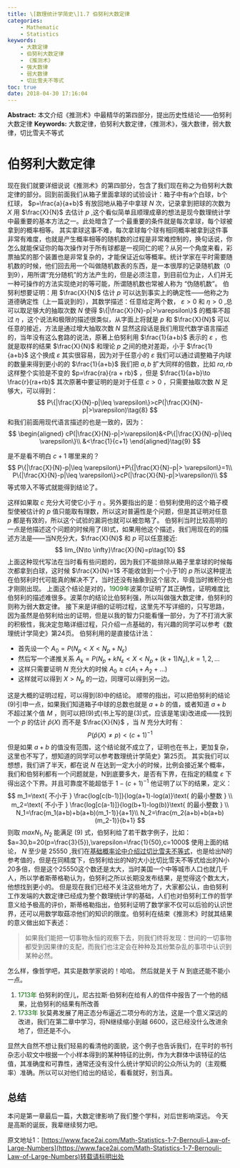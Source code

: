 ```yaml
---
title: \[数理统计学简史\]1.7 伯努利大数定律
categories:
    - Mathematic
    - Statistics
keywords:
    - 大数定律
    - 伯努利大数定律
    - 《推测术》
    - 强大数律
    - 弱大数律
    - 切比雪夫不等式
toc: true
date: 2018-04-30 17:16:04
---
```


**Abstract:** 本文介绍《推测术》中最精华的第四部分，提出历史性结论——伯努利大数定律
**Keywords:** 大数定律，伯努利大数定律，《推测术》，强大数律，弱大数律，切比雪夫不等式

<!--more-->
# 伯努利大数定律
现在我们就要详细说说《推测术》的第四部分，包含了我们现在称之为伯努利大数定律的部分。回到前面我们从箱子里面拿球的试验设计：箱子中有a个白球，b个红球， $p=\frac{a}{a+b}$ 有放回地从箱子中拿球 $N$ 次，记录拿到把球的次数为 $X$ 用 $\frac{X}{N}$ 去估计 $p$ ,这个看似简单且顺理成章的想法是现今数理统计学中最重要的基本方法之一。此处暗含了一个最重要的条件就是每次拿球，每个球被拿到的概率相等。
其实拿球这事不难，每次拿球每个球有相同概率被拿到这件事非常有难度，也就是产生概率相等的随机数的过程是非常难控制的，换句话说，你怎么就能保证你的每次操作对于所有球都是一视同仁的呢？从另一个角度来看，彩票抽奖的那个装置也是非常复杂的，才能保证近似等概率。统计学家在平时需要随机数的时候，他们回去用一个叫做随机数表的东西，是一本很厚的记录随机数（0到9），用所谓“充分随机”的方法产生的，但是必须注意，到目前位为止，人们并无一种可操作的方法实现绝对的等可能，所谓随机数也常被人称为 “伪随机数”。
伯努利想要证明：用 $\frac{X}{N}$ 估计 $p$ 可以达到事实上的确定性——他称之为道德确定性（上一篇说到的），其数学描述：任意给定两个数， $\varepsilon>0$ 和 $\eta>0$ ,总可以取足够大的抽取次数 $N$ 使得 $\{|\frac{X}{N}-p|>\varepsilon\}$ 的概率不超过 $\eta$ ，这个说法和极限的描述很类似，从字面上将就是 $p$ 和 $\frac{X}{N}$ 可以任意的接近，方法是通过增大抽取次数 $N$
显然这段话是我们用现代数学语言描述的，当年没有这么套路的说法，原著上伯努利用 $\frac{1}{a+b}$ 表示的 $\varepsilon$ ，也就是取样的结果 $\frac{X}{N}$ 和理论 $p$ 之间的绝对差距，小于 $\frac{1}{a+b}$ 这个换成  $\varepsilon$ 其实很容易，因为对于任意小的 $\varepsilon$ 我们可以通过调整箱子内球的数量来得到更小的的 $\frac{1}{a+b}$ 我们把 $a,b$ 扩大同样的倍数，比如 $ra,rb$ 这样整个实验是不变的 $p=\frac{ra}{ra + rb}$ ，但是 $\frac{1}{a+b}\to \frac{r}{ra+rb}$ 其次原著中要证明的是对于任意 $c>0$ ，只需要抽取次数 $N$ 足够大，可以得到：
$$
P\{|\frac{X}{N}-p|\leq \varepsilon\}>cP(|\frac{X}{N}-p|>\varepsilon)\tag{8}
$$
和我们前面用现代语言描述的也是一致的，因为：
$$
\begin{aligned}
cP(|\frac{X}{N}-p|>\varepsilon)&<P\{|\frac{X}{N}-p|\leq \varepsilon\}\\
&<\frac{1}{c+1}
\end{aligned}\tag{9}
$$

是不是看不明白 $c+1$ 哪里来的？
$$
P\{|\frac{X}{N}-p|\leq \varepsilon\}+P\{|\frac{X}{N}-p|> \varepsilon\}=1\\
P\{|\frac{X}{N}-p|\leq \varepsilon\}>cP(|\frac{X}{N}-p|>\varepsilon)\\
$$
等式带入不等式就能得到结论了。

这样如果取 $c$ 充分大可使它小于 $\eta$ 。另外要指出的是：伯努利使用的这个箱子模型使被估计的 $p$ 值只能取有理数，所以这对普遍性是个问题，但是其证明对任意 $p$ 都是有效的，所以这个试验的漏洞也就可以被忽略了。
伯努利当时比较高明的一点是他描述这个问题的时候用了(8)式，如果用他这个描述，我们用现在的的描述方法是——当N充分大，$\frac{X}{N}$ 和 $p$ 可以任意接近:
$$
lim_{N\to \infty}\frac{X}{N}=p\tag{10}
$$
上面这种现代写法在当时看有些问题的，因为我们不能排除从箱子里拿球的时候每次都拿到白球，这时候 $\frac{X}{N}=1$ 不能收敛到一个小于1的 $p$ 所以这种提法在伯努利时代可能真的解决不了，当时还没有抽象到这个层次，毕竟当时微积分也才刚刚出现。
上面这个结论是对的，<font color="006600">1909年</font>波莱尔证明了其正确性，证明难度比伯努利的描述难很多。波莱尔的结论比伯努利强，所以叫做强大数定律，伯努利的则称为弱大数定律。
接下来是详细的证明过程，这里先不写详细的，只写思路，因为虽然是伯努利给出的证明，但是以我的智力只能看懂一部分，为了不打消大家的积极性，我决定忽略详细过程，只介绍一点基础的，有兴趣的同学可以参考《数理统计学简史》第24页。
伯努利用的是直接估计法：
- 首先设一个 $A_0=P(N_p<X<N_p+N_{\varepsilon})$
- 然后写一个递推关系 $A_k=P(N_p+kN_{\varepsilon}<X<N_p+(k+1)N_{\varepsilon}),k=1,2,\dots$
- 这样只需要证明 $N$ 充分大的时候 $A_0\geq c(A_1+A_2+\dots)$
- 这样就可以得到 $X> N_p$ 的一边，同理可以得到另一边。

这是大概的证明过程，可以得到(8)中的结论。
顺带的指出，可以把伯努利的结论(9)引申一点，如果我们知道箱子中球的总数也就是 $a+b$ 的值，或者知道 $a+b$ 不超过某个值 $M$ ，则可以把(9)式(书上写的是(3)式，应该是笔误)改进成——找到一个 $p$ 的估计 $\hat{p}(X)$ 而不是 $\frac{X}{N}$ ，当 $N$ 充分大时有：
$$
P(\hat{p}(X)\neq p)<(c+1)^{-1}
$$
但是如果 $a+b$ 的值没有范围，这个结论就不成立了，证明也在书上，更加复杂，这里也不写了，想知道的同学可以参考数理统计学简史》第25页。
其实我们可以想想，我们讲了半天，都在说 $N$ 在达到一定大小的时候，比例会接近某个概率，我们和伯努利都有一个问题就是，N到底要多大，是否有下界，在指定的精度 $\varepsilon$ 下得出这个下界。并且可靠度不能超低于 $1-(c+1)^{-1}$ 他证明了以下的结果，定义：
$$
m_1=\text{ 不小于 } \frac{log[c(b-1)]}{log(a+1)-log(a)}\text{ 的最小整数 } \\
m_2=\text{ 不小于 } \frac{log[c(a-1)]}{log(b+1)-log(b)}\text{ 的最小整数 } \\
N_1=\frac{m_1(a+b)+b(a+b)(m_1-1)}{a+1}\\
N_2=\frac{m_2(a+b)+b(a+b)(m_2-1)}{b+1}
$$
则取 $max{N_1,N_2}$ 能满足 (9) 式，伯努利给了若干数字例子，比如：$a=30,b=20(p=\frac{3}{5}),\varepsilon=\frac{1}{50},c=1000$ 使用上面的结论， $N$ 至少是 25550 ,我们在[基础概率论中介绍过切比雪夫不等式](https://face2ai.com/Math-Probability-6-2-The-Law-of-Large-Numbers/)，也是给出N的参考值的，但是在同精度下，伯努利给出的N的大小比切比雪夫不等式给出的N小20多倍，但是这个25550这个数还是太大，当时美国一个中等城市人口也就几千人，所以学者斯蒂格勒认为，伯努利之所以长期没发布结果，是觉得这个数太大，他想找到更小的。
但是现在我们已经不关注这些地方了，大家都公认，由伯努利工作发端的大数定律已经成为整个数理统计学的基础，人们也对伯努利工作的哲学意义给予极高的评价，斯蒂格勒指出，伯努利证明了数学家不仅可以后验的认识世界，还可以用数学取菇凉他们的知识的限度。伯努利在结束《推测术》时就其结果的意义做出如下表述：
> 如果我们能把一切事物永恒的观察下去，则我们终将发现：世间的一切事物都受到因果律的支配，而我们也注定会在种种及其纷繁杂乱的事项中认识到某种必然。

怎么样，像哲学吧，其实是数学家说的！哈哈。
然后就是关于 $N$ 到底还能不能小一点。
1. <font color="006600">1713年</font> 伯努利的侄儿，尼古拉斯·伯努利在给有人的信件中报告了一个他的结果，比伯努利的结果有所改善
2. <font color="006600">1733年</font> 狄莫弗发展了用正态分布逼近二项分布的方法，这是一个意义深远的改进，我们在第二章中学习，将N继续缩小到越 6600，这已经没什么改进余地了，但还是不小。

显然大自然不想让我们轻易的看清他的面貌，这个例子也告诉我们，在平时的书刊杂志小软文中根据一个小样本得到的某种特征的比例，作为大群体中该特征的估值，其准确度和可靠性，通常还没有没什么统计学知识的公众所认为的（主观概率）准确。所以可以对他们给出的结论，看看就好，别当真。
## 总结
本问是第一章最后一篇，大数定律影响了我们整个学科，对后世影响深远。
今天是高斯的诞辰，我辈继续努力吧。





原文地址1：[https://www.face2ai.com/Math-Statistics-1-7-Bernouli-Law-of-Large-Numbers](https://www.face2ai.com/Math-Statistics-1-7-Bernouli-Law-of-Large-Numbers)转载请标明出处
